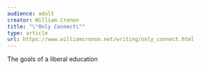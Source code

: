 ```yaml
---
audience: adult
creator: William Cronon
title: "\"Only Connect\""
type: article
url: https://www.williamcronon.net/writing/only_connect.html
---
```


The goals of a liberal education